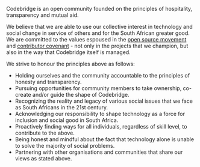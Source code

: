 Codebridge is an open community founded on the principles of hospitality, transparency and mutual aid.

We believe that we are able to use our collective interest in technology and social change in service of others and for the South African greater good.  We are committed to the values espoused in the [open source movement](https://opensource.org/osd-annotated) and [contributor covenant](https://www.contributor-covenant.org/) - not only in the projects that we champion, but also in the way that Codebridge itself is managed.

We strive to honour the principles above as follows:

- Holding ourselves and the community accountable to the principles of honesty and transparency.
- Pursuing opportunities for community members to take ownership, co-create and/or guide the shape of Codebridge.
- Recognizing the reality and legacy of various social issues that we face as South Africans in the 21st century.
- Acknowledging our responsibility to shape technology as a force for inclusion and social good in South Africa.
- Proactively finding ways for all individuals, regardless of skill level, to contribute to the above.
- Being honest and mindful about the fact that technology alone is unable to solve the majority of social problems.
- Partnering with other organisations and communities that share our views as stated above.
